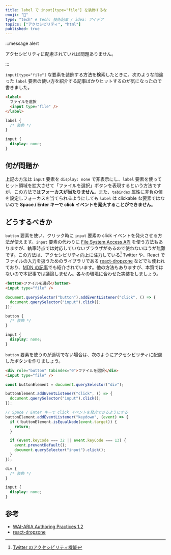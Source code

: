 ```yaml
---
title: label で input[type="file"] を装飾するな
emoji: "📄"
type: "tech" # tech: 技術記事 / idea: アイデア
topics: ["アクセシビリティ", "html"]
published: true
---
```


:::message alert

アクセシビリティに配慮されていれば問題ありません。

:::

`input[type="file"]` な要素を装飾する方法を検索したときに、次のような間違った `label` 要素の使い方を紹介する記事ばかりヒットするのが気になったので書きました。

```html
<label>
  ファイルを選択
  <input type="file" />
</label>
```

```css
label {
  /* 装飾 */
}

input {
  display: none;
}
```

## 何が問題か

上記の方法は `input` 要素を `display: none` で非表示にし、`label` 要素を使ってヒット領域を拡大させて「ファイルを選択」ボタンを表現するという方法ですが、この方法では**フォーカスが当たりません**。また、`tabindex` 属性に非負の値を設定しフォーカスを当てられるようにしても `label` は clickable な要素ではないので **Space / Enter キーで click イベントを発火することができません**。

## どうするべきか

`button` 要素を使い、クリック時に `input` 要素の click イベントを発火させる方法が使えます。`input` 要素の代わりに [File System Access API](https://developer.mozilla.org/en-US/docs/Web/API/File_System_Access_API) を使う方法もありますが、執筆時点では対応していないブラウザがあるので使わないほうが無難です。この方法は、アクセシビリティ向上に注力している[^1] Twitter や、React でファイルの入力を扱うためのライブラリである [react-dropzone](https://github.com/react-dropzone/react-dropzone) などでも使われており、[MDN の記事](https://developer.mozilla.org/ja/docs/Web/API/File/Using_files_from_web_applications#click_%E3%83%A1%E3%82%BD%E3%83%83%E3%83%89%E3%82%92%E4%BD%BF%E7%94%A8%E3%81%97%E3%81%A6%E9%9D%9E%E8%A1%A8%E7%A4%BA%E3%81%AE_input_%E8%A6%81%E7%B4%A0%E3%82%92%E4%BD%BF%E7%94%A8%E3%81%99%E3%82%8B)でも紹介されています。他の方法もありますが、本質ではないので本記事では議論しません。各々の環境に合わせた実装をしましょう。

<!-- prettier-ignore -->
```html
<button>ファイルを選択</button>
<input type="file" />
```

```js
document.querySelector("button").addEventListener("click", () => {
  document.querySelector("input").click();
});
```

```css
button {
  /* 装飾 */
}

input {
  display: none;
}
```

`button` 要素を使うのが適切でない場合は、次のようにアクセシビリティに配慮したボタンを作りましょう。

```html
<div role="button" tabindex="0">ファイルを選択</div>
<input type="file" />
```

```js
const buttonElement = document.querySelector("div");

buttonElement.addEventListener("click", () => {
  document.querySelector("input").click();
});

// Space / Enter キーで click イベントを発火できるようにする
buttonElement.addEventListener("keydown", (event) => {
  if (!buttonElement.isEqualNode(event.target)) {
    return;
  }

  if (event.keyCode === 32 || event.keyCode === 13) {
    event.preventDefault();
    document.querySelector("input").click();
  }
});
```

```css
div {
  /* 装飾 */
}

input {
  display: none;
}
```

## 参考

- [WAI-ARIA Authoring Practices 1.2](https://www.w3.org/TR/wai-aria-practices/#button)
- [react-dropzone](https://github.com/react-dropzone/react-dropzone)

[^1]: [Twitter のアクセシビリティ機能](https://help.twitter.com/ja/using-twitter/accessibility-features)

